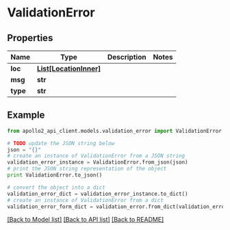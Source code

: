 # ValidationError


## Properties
Name | Type | Description | Notes
------------ | ------------- | ------------- | -------------
**loc** | [**List[LocationInner]**](LocationInner.md) |  | 
**msg** | **str** |  | 
**type** | **str** |  | 

## Example

```python
from apollo2_api_client.models.validation_error import ValidationError

# TODO update the JSON string below
json = "{}"
# create an instance of ValidationError from a JSON string
validation_error_instance = ValidationError.from_json(json)
# print the JSON string representation of the object
print ValidationError.to_json()

# convert the object into a dict
validation_error_dict = validation_error_instance.to_dict()
# create an instance of ValidationError from a dict
validation_error_form_dict = validation_error.from_dict(validation_error_dict)
```
[[Back to Model list]](../README.md#documentation-for-models) [[Back to API list]](../README.md#documentation-for-api-endpoints) [[Back to README]](../README.md)


